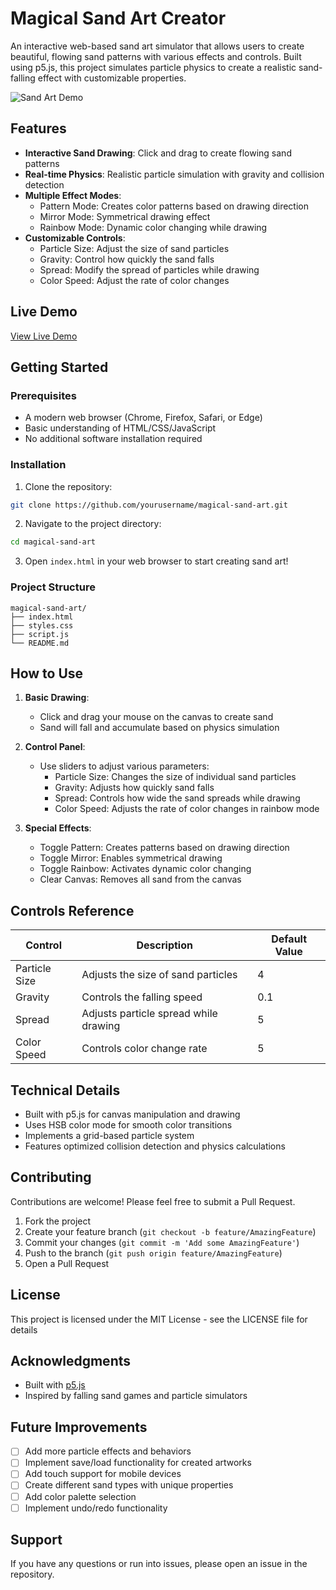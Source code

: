 # Magical Sand Art Creator

An interactive web-based sand art simulator that allows users to create beautiful, flowing sand patterns with various effects and controls. Built using p5.js, this project simulates particle physics to create a realistic sand-falling effect with customizable properties.

![Sand Art Demo](/api/placeholder/600/400)

## Features

- **Interactive Sand Drawing**: Click and drag to create flowing sand patterns
- **Real-time Physics**: Realistic particle simulation with gravity and collision detection
- **Multiple Effect Modes**:
  - Pattern Mode: Creates color patterns based on drawing direction
  - Mirror Mode: Symmetrical drawing effect
  - Rainbow Mode: Dynamic color changing while drawing
- **Customizable Controls**:
  - Particle Size: Adjust the size of sand particles
  - Gravity: Control how quickly the sand falls
  - Spread: Modify the spread of particles while drawing
  - Color Speed: Adjust the rate of color changes

## Live Demo

[View Live Demo](#) <!-- Add your live demo link when deployed -->

## Getting Started

### Prerequisites

- A modern web browser (Chrome, Firefox, Safari, or Edge)
- Basic understanding of HTML/CSS/JavaScript
- No additional software installation required

### Installation

1. Clone the repository:
```bash
git clone https://github.com/yourusername/magical-sand-art.git
```

2. Navigate to the project directory:
```bash
cd magical-sand-art
```

3. Open `index.html` in your web browser to start creating sand art!

### Project Structure

```
magical-sand-art/
├── index.html
├── styles.css
├── script.js
└── README.md
```

## How to Use

1. **Basic Drawing**:
   - Click and drag your mouse on the canvas to create sand
   - Sand will fall and accumulate based on physics simulation

2. **Control Panel**:
   - Use sliders to adjust various parameters:
     - Particle Size: Changes the size of individual sand particles
     - Gravity: Adjusts how quickly sand falls
     - Spread: Controls how wide the sand spreads while drawing
     - Color Speed: Adjusts the rate of color changes in rainbow mode

3. **Special Effects**:
   - Toggle Pattern: Creates patterns based on drawing direction
   - Toggle Mirror: Enables symmetrical drawing
   - Toggle Rainbow: Activates dynamic color changing
   - Clear Canvas: Removes all sand from the canvas

## Controls Reference

| Control | Description | Default Value |
|---------|-------------|---------------|
| Particle Size | Adjusts the size of sand particles | 4 |
| Gravity | Controls the falling speed | 0.1 |
| Spread | Adjusts particle spread while drawing | 5 |
| Color Speed | Controls color change rate | 5 |

## Technical Details

- Built with p5.js for canvas manipulation and drawing
- Uses HSB color mode for smooth color transitions
- Implements a grid-based particle system
- Features optimized collision detection and physics calculations

## Contributing

Contributions are welcome! Please feel free to submit a Pull Request.

1. Fork the project
2. Create your feature branch (`git checkout -b feature/AmazingFeature`)
3. Commit your changes (`git commit -m 'Add some AmazingFeature'`)
4. Push to the branch (`git push origin feature/AmazingFeature`)
5. Open a Pull Request

## License

This project is licensed under the MIT License - see the LICENSE file for details

## Acknowledgments

- Built with [p5.js](https://p5js.org/)
- Inspired by falling sand games and particle simulators

## Future Improvements

- [ ] Add more particle effects and behaviors
- [ ] Implement save/load functionality for created artworks
- [ ] Add touch support for mobile devices
- [ ] Create different sand types with unique properties
- [ ] Add color palette selection
- [ ] Implement undo/redo functionality

## Support

If you have any questions or run into issues, please open an issue in the repository.
